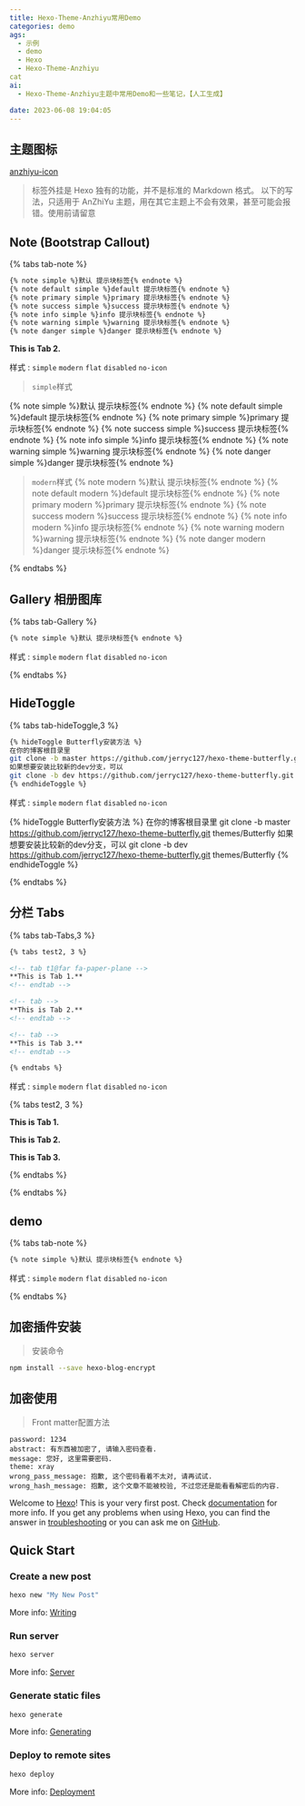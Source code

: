```yaml
---
title: Hexo-Theme-Anzhiyu常用Demo
categories: demo
ags:
  - 示例
  - demo
  - Hexo
  - Hexo-Theme-Anzhiyu
cat  
ai:
  - Hexo-Theme-Anzhiyu主题中常用Demo和一些笔记，【人工生成】

date: 2023-06-08 19:04:05
---
```


## 主题图标

[anzhiyu-icon](https://www.iconfont.cn/collections/detail?cid=44481)

> 标签外挂是 Hexo 独有的功能，并不是标准的 Markdown 格式。 以下的写法，只适用于 AnZhiYu 主题，用在其它主题上不会有效果，甚至可能会报错。使用前请留意

## Note (Bootstrap Callout)

{% tabs tab-note %}

<!-- tab 代码@far fa-paper-plane fa-fw fa-sm -->

```html
{% note simple %}默认 提示块标签{% endnote %}
{% note default simple %}default 提示块标签{% endnote %}
{% note primary simple %}primary 提示块标签{% endnote %}
{% note success simple %}success 提示块标签{% endnote %}
{% note info simple %}info 提示块标签{% endnote %}
{% note warning simple %}warning 提示块标签{% endnote %}
{% note danger simple %}danger 提示块标签{% endnote %}
```

<!-- endtab -->

<!-- tab 参数@fa-solid fa-book -->

**This is Tab 2.**

样式 : `simple` `modern` `flat` `disabled` `no-icon`

<!-- endtab -->

<!-- tab 预览@fa-solid fa-book -->

> `simple`样式

{% note simple %}默认 提示块标签{% endnote %}
{% note default simple %}default 提示块标签{% endnote %}
{% note primary simple %}primary 提示块标签{% endnote %}
{% note success simple %}success 提示块标签{% endnote %}
{% note info simple %}info 提示块标签{% endnote %}
{% note warning simple %}warning 提示块标签{% endnote %}
{% note danger simple %}danger 提示块标签{% endnote %}

> `modern`样式
{% note modern %}默认 提示块标签{% endnote %}
{% note default modern %}default 提示块标签{% endnote %}
{% note primary modern %}primary 提示块标签{% endnote %}
{% note success modern %}success 提示块标签{% endnote %}
{% note info modern %}info 提示块标签{% endnote %}
{% note warning modern %}warning 提示块标签{% endnote %}
{% note danger modern %}danger 提示块标签{% endnote %}

<!-- endtab -->

{% endtabs %}

## Gallery 相册图库

{% tabs tab-Gallery %}

<!-- tab 代码@far fa-paper-plane fa-fw fa-sm -->
```html
{% note simple %}默认 提示块标签{% endnote %}
```
<!-- endtab -->

<!-- tab 参数@fa-solid fa-book -->
样式 : `simple` `modern` `flat` `disabled` `no-icon`
<!-- endtab -->

<!-- tab 预览@fa-solid fa-book -->
<!-- endtab -->
{% endtabs %}

## HideToggle

{% tabs tab-hideToggle,3 %}

<!-- tab 代码@far fa-paper-plane fa-fw fa-sm -->
```bash
{% hideToggle Butterfly安装方法 %}
在你的博客根目录里
git clone -b master https://github.com/jerryc127/hexo-theme-butterfly.git themes/Butterfly
如果想要安装比较新的dev分支，可以
git clone -b dev https://github.com/jerryc127/hexo-theme-butterfly.git themes/Butterfly
{% endhideToggle %}
```
<!-- endtab -->

<!-- tab 参数@fa-solid fa-book -->
样式 : `simple` `modern` `flat` `disabled` `no-icon`
<!-- endtab -->

<!-- tab 预览@fa-solid fa-book -->
{% hideToggle Butterfly安装方法 %}
在你的博客根目录里
git clone -b master https://github.com/jerryc127/hexo-theme-butterfly.git themes/Butterfly
如果想要安装比较新的dev分支，可以
git clone -b dev https://github.com/jerryc127/hexo-theme-butterfly.git themes/Butterfly
{% endhideToggle %}
<!-- endtab -->
{% endtabs %}

## 分栏 Tabs

{% tabs tab-Tabs,3 %}

<!-- tab 代码@far fa-paper-plane fa-fw fa-sm -->
```html
{% tabs test2, 3 %}

<!-- tab t1@far fa-paper-plane -->
**This is Tab 1.**
<!-- endtab -->

<!-- tab -->
**This is Tab 2.**
<!-- endtab -->

<!-- tab -->
**This is Tab 3.**
<!-- endtab -->

{% endtabs %}
```
<!-- endtab -->

<!-- tab 参数@fa-solid fa-book -->
样式 : `simple` `modern` `flat` `disabled` `no-icon`
<!-- endtab -->

<!-- tab 预览@fa-solid fa-book -->
{% tabs test2, 3 %}

<!-- tab t1@far fa-paper-plane fa-fw fa-sm -->
**This is Tab 1.**
<!-- endtab -->

<!-- tab -->
**This is Tab 2.**
<!-- endtab -->

<!-- tab -->
**This is Tab 3.**
<!-- endtab -->

{% endtabs %}
<!-- endtab -->
{% endtabs %}

## demo

{% tabs tab-note %}

<!-- tab 代码@far fa-paper-plane fa-fw fa-sm -->
```html
{% note simple %}默认 提示块标签{% endnote %}
```
<!-- endtab -->

<!-- tab 参数@fa-solid fa-book -->
样式 : `simple` `modern` `flat` `disabled` `no-icon`
<!-- endtab -->

<!-- tab 预览@fa-solid fa-book -->
<!-- endtab -->
{% endtabs %}

## 加密插件安装

> 安装命令

```bash
npm install --save hexo-blog-encrypt
```

## 加密使用

> Front matter配置方法

```MD
password: 1234
abstract: 有东西被加密了, 请输入密码查看.
message: 您好, 这里需要密码.
theme: xray
wrong_pass_message: 抱歉, 这个密码看着不太对, 请再试试.
wrong_hash_message: 抱歉, 这个文章不能被校验, 不过您还是能看看解密后的内容.
```

Welcome to [Hexo](https://hexo.io/)! This is your very first post. Check [documentation](https://hexo.io/docs/) for more info. If you get any problems when using Hexo, you can find the answer in [troubleshooting](https://hexo.io/docs/troubleshooting.html) or you can ask me on [GitHub](https://github.com/hexojs/hexo/issues).

## Quick Start

### Create a new post

``` bash
hexo new "My New Post"
```

More info: [Writing](https://hexo.io/docs/writing.html)

### Run server

``` bash
hexo server
```

More info: [Server](https://hexo.io/docs/server.html)

### Generate static files

``` bash
hexo generate
```

More info: [Generating](https://hexo.io/docs/generating.html)

### Deploy to remote sites

``` bash
hexo deploy
```

More info: [Deployment](https://hexo.io/docs/one-command-deployment.html)
